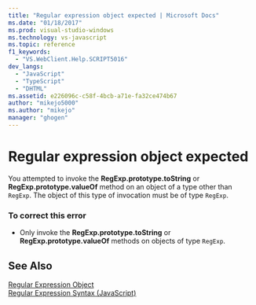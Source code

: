 ```yaml
---
title: "Regular expression object expected | Microsoft Docs"
ms.date: "01/18/2017"
ms.prod: visual-studio-windows
ms.technology: vs-javascript
ms.topic: reference
f1_keywords: 
  - "VS.WebClient.Help.SCRIPT5016"
dev_langs: 
  - "JavaScript"
  - "TypeScript"
  - "DHTML"
ms.assetid: e226096c-c58f-4bcb-a71e-fa32ce474b67
author: "mikejo5000"
ms.author: "mikejo"
manager: "ghogen"
---
```

# Regular expression object expected
You attempted to invoke the **RegExp.prototype.toString** or **RegExp.prototype.valueOf** method on an object of a type other than `RegExp`. The object of this type of invocation must be of type `RegExp`.  
  
### To correct this error  
  
-   Only invoke the **RegExp.prototype.toString** or **RegExp.prototype.valueOf** methods on objects of type `RegExp`.  
  
## See Also  
 [Regular Expression Object](../../javascript/reference/regular-expression-object-javascript.md)   
 [Regular Expression Syntax (JavaScript)](https://msdn.microsoft.com/library/1400241x)